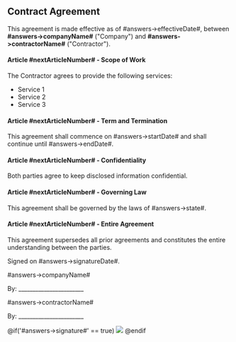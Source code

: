 ## Contract Agreement

This agreement is made effective as of #answers->effectiveDate#, between **#answers->companyName#** ("Company") and **#answers->contractorName#** ("Contractor").

#### Article #nextArticleNumber# - Scope of Work

The Contractor agrees to provide the following services:

- Service 1
- Service 2
- Service 3

#### Article #nextArticleNumber# - Term and Termination

This agreement shall commence on #answers->startDate# and shall continue until #answers->endDate#.

#### Article #nextArticleNumber# - Confidentiality

Both parties agree to keep disclosed information confidential.

#### Article #nextArticleNumber# - Governing Law

This agreement shall be governed by the laws of #answers->state#.

#### Article #nextArticleNumber# - Entire Agreement

This agreement supersedes all prior agreements and constitutes the entire understanding between the parties.

Signed on #answers->signatureDate#.

#answers->companyName#

By: _______________________

#answers->contractorName#

By: _______________________

@if('#answers->signature#' == true)
    <img src="https://tglcreation.com/img/cms/tampon-avocat-rond_balancejustice.jpg">
@endif
